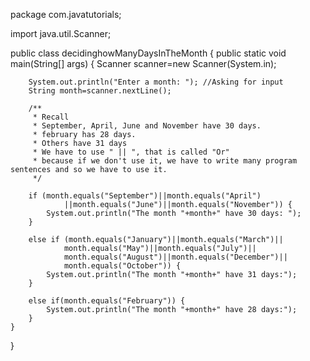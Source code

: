 package com.javatutorials;

import java.util.Scanner;

public class decidinghowManyDaysInTheMonth {
    public static void main(String[] args) {
        Scanner scanner=new Scanner(System.in);

        System.out.println("Enter a month: "); //Asking for input
        String month=scanner.nextLine();

        /**
         * Recall
         * September, April, June and November have 30 days.
         * february has 28 days.
         * Others have 31 days
         * We have to use " || ", that is called "Or"
         * because if we don't use it, we have to write many program sentences and so we have to use it.
         */

        if (month.equals("September")||month.equals("April")
                ||month.equals("June")||month.equals("November")) {
            System.out.println("The month "+month+" have 30 days: ");
        }

        else if (month.equals("January")||month.equals("March")||
                month.equals("May")||month.equals("July")||
                month.equals("August")||month.equals("December")||
                month.equals("October")) {
            System.out.println("The month "+month+" have 31 days:");
        }
        
        else if(month.equals("February")) {
            System.out.println("The month "+month+" have 28 days:");
        }
    }
}
